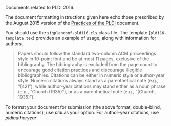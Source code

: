 Documents related to PLDI 2016.

The document formatting instructions given here echo those prescribed
by the August 2015 version of the [Practices of the PLDI](http://www.sigplan.org/sites/default/files/PracticesofPLDI.201508.pdf) document.

You should use the ``sigplanconf-pldi16.cls`` class file. The template (``pldi16-template.tex``) provides an example of usage, along with information for authors.

> Papers should follow the standard two-column ACM proceedings style in 10-point font and be at most 11 pages, exclusive of the bibliography. The bibliography is excluded from the page count to encourage good citation practices and discourage illegible bibliographies. Citations can be either in numeric style or author-year style. Numeric citations always stand as a parenthetical note (e.g., “[42]”), while author-year citations may stand either as a noun phrase (e.g., “Church (1935)”), or as a parenthetical note (e.g., “(Church, 1935)”).

To format your document for submission (the above format, double-blind, numeric citations), use _pldi_ as your option. For author-year citations, use _pldiauthoryear_.

